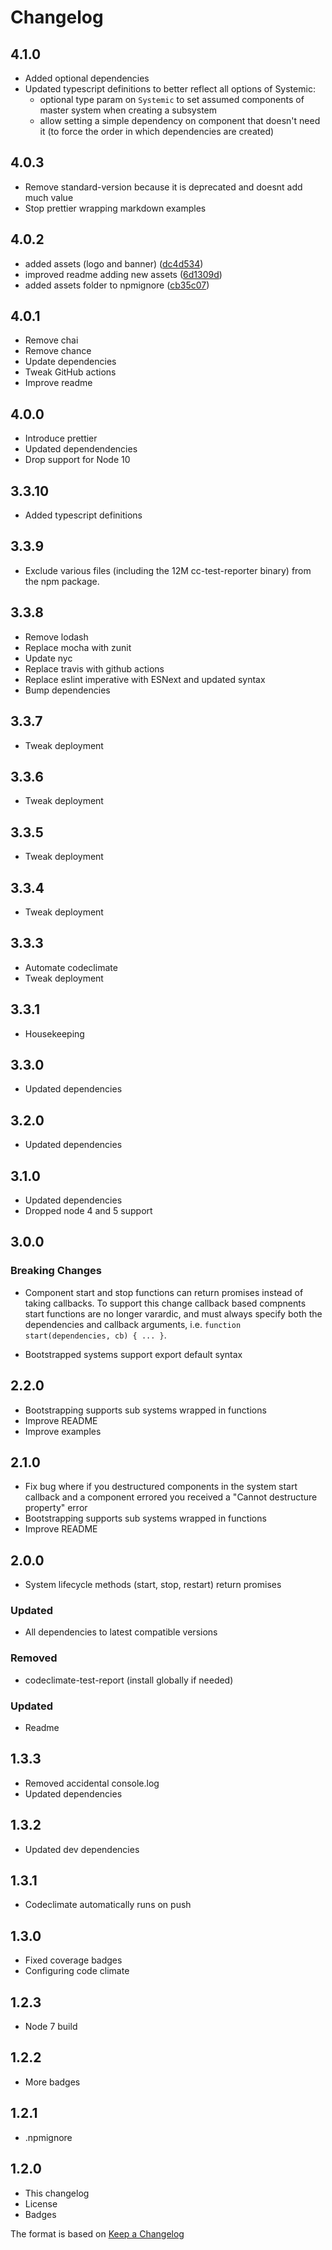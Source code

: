 # Changelog

## 4.1.0

- Added optional dependencies
- Updated typescript definitions to better reflect all options of Systemic:
  - optional type param on `Systemic` to set assumed components of master system when creating a subsystem
  - allow setting a simple dependency on component that doesn't need it (to force the order in which dependencies are created)

## 4.0.3

- Remove standard-version because it is deprecated and doesnt add much value
- Stop prettier wrapping markdown examples

## 4.0.2

- added assets (logo and banner) ([dc4d534](https://github.com/guidesmiths/systemic/commit/dc4d534edefbec92bff085ea16e5cdd99a8e8956))
- improved readme adding new assets ([6d1309d](https://github.com/guidesmiths/systemic/commit/6d1309de4e02c01a5bfdf35fe15879e4080ad1ab))
- added assets folder to npmignore ([cb35c07](https://github.com/guidesmiths/systemic/commit/cb35c0756780fdae82766732653f51c9729ee44b))

## 4.0.1

- Remove chai
- Remove chance
- Update dependencies
- Tweak GitHub actions
- Improve readme

## 4.0.0

- Introduce prettier
- Updated dependendencies
- Drop support for Node 10

## 3.3.10

- Added typescript definitions

## 3.3.9

- Exclude various files (including the 12M cc-test-reporter binary) from the npm package.

## 3.3.8

- Remove lodash
- Replace mocha with zunit
- Update nyc
- Replace travis with github actions
- Replace eslint imperative with ESNext and updated syntax
- Bump dependencies

## 3.3.7

- Tweak deployment

## 3.3.6

- Tweak deployment

## 3.3.5

- Tweak deployment

## 3.3.4

- Tweak deployment

## 3.3.3

- Automate codeclimate
- Tweak deployment

## 3.3.1

- Housekeeping

## 3.3.0

- Updated dependencies

## 3.2.0

- Updated dependencies

## 3.1.0

- Updated dependencies
- Dropped node 4 and 5 support

## 3.0.0

### Breaking Changes

- Component start and stop functions can return promises instead of taking callbacks.
  To support this change callback based compnents start functions are no longer varardic, and must always specify both the dependencies and callback arguments, i.e. `function start(dependencies, cb) { ... }`.

- Bootstrapped systems support export default syntax

## 2.2.0

- Bootstrapping supports sub systems wrapped in functions
- Improve README
- Improve examples

## 2.1.0

- Fix bug where if you destructured components in the system start callback and a component errored you received a "Cannot destructure property" error
- Bootstrapping supports sub systems wrapped in functions
- Improve README

## 2.0.0

- System lifecycle methods (start, stop, restart) return promises

### Updated

- All dependencies to latest compatible versions

### Removed

- codeclimate-test-report (install globally if needed)

### Updated

- Readme

## 1.3.3

- Removed accidental console.log
- Updated dependencies

## 1.3.2

- Updated dev dependencies

## 1.3.1

- Codeclimate automatically runs on push

## 1.3.0

- Fixed coverage badges
- Configuring code climate

## 1.2.3

- Node 7 build

## 1.2.2

- More badges

## 1.2.1

- .npmignore

## 1.2.0

- This changelog
- License
- Badges

The format is based on [Keep a Changelog](http://keepachangelog.com/)
